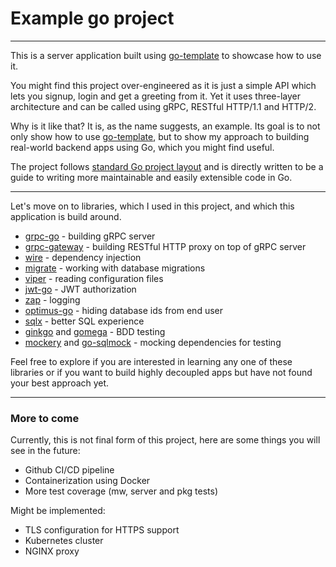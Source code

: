 # Example go project

___

This is a server application built using [go-template](https://github.com/grimerssy/go-template) 
to showcase how to use it.

You might find this project over-engineered as it is just a simple API which 
lets 
you signup, login and get a greeting from it. Yet it uses three-layer 
architecture and can be called using gRPC, RESTful HTTP/1.1 and HTTP/2.

Why is it like that? It is, as the name suggests, an example. Its goal is to 
not only show how to use [go-template](https://github.com/grimerssy/go-template),
but to show my approach to building real-world backend apps using Go, which 
you might find useful.

The project follows [standard Go project layout](https://github.com/golang-standards/project-layout)
and is directly written to be a guide to writing more maintainable and 
easily extensible code in Go. 

___

Let's move on to libraries, which I used in this project, and which this 
application is build around. 

- [grpc-go](https://github.com/grpc/grpc-go) - building gRPC server
- [grpc-gateway](https://github.com/grpc-ecosystem/grpc-gateway) - 
  building RESTful HTTP proxy on top of gRPC server
- [wire](https://github.com/google/wire) - dependency injection
- [migrate](https://github.com/golang-migrate/migrate) - working with 
  database migrations
- [viper](https://github.com/spf13/viper) - reading configuration files
- [jwt-go](https://github.com/golang-jwt/jwt) - JWT authorization
- [zap](https://github.com/uber-go/zap) - logging
- [optimus-go](https://github.com/pjebs/optimus-go) - hiding database ids from 
end user
- [sqlx](https://github.com/jmoiron/sqlx) - better SQL experience
- [ginkgo](https://github.com/onsi/ginkgo) and 
[gomega](https://github.com/onsi/gomega) - BDD testing
- [mockery](https://github.com/vektra/mockery) and
[go-sqlmock](https://github.com/DATA-DOG/go-sqlmock) - mocking dependencies 
  for testing

Feel free to explore if you are interested in learning any one of these 
libraries or if you want to build highly decoupled apps but have not found your
best approach yet.

---

### More to come

Currently, this is not final form of this project, here are some things you 
will see in the future: 

- Github CI/CD pipeline
- Containerization using Docker 
- More test coverage (mw, server and pkg tests)

Might be implemented:

- TLS configuration for HTTPS support
- Kubernetes cluster
- NGINX proxy 
